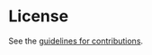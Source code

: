 # License

See the
[guidelines for contributions](https://github.com/ricktaylor/http-bp/blob/main/CONTRIBUTING.md).
